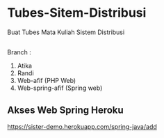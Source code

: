 # Tubes-Sitem-Distribusi
Buat Tubes Mata Kuliah Sistem Distribusi
##
Branch :
1. Atika
2. Randi
3. Web-afif (PHP Web)
4. Web-spring-afif (Spring web)

## Akses Web Spring Heroku
https://sister-demo.herokuapp.com/spring-java/add
